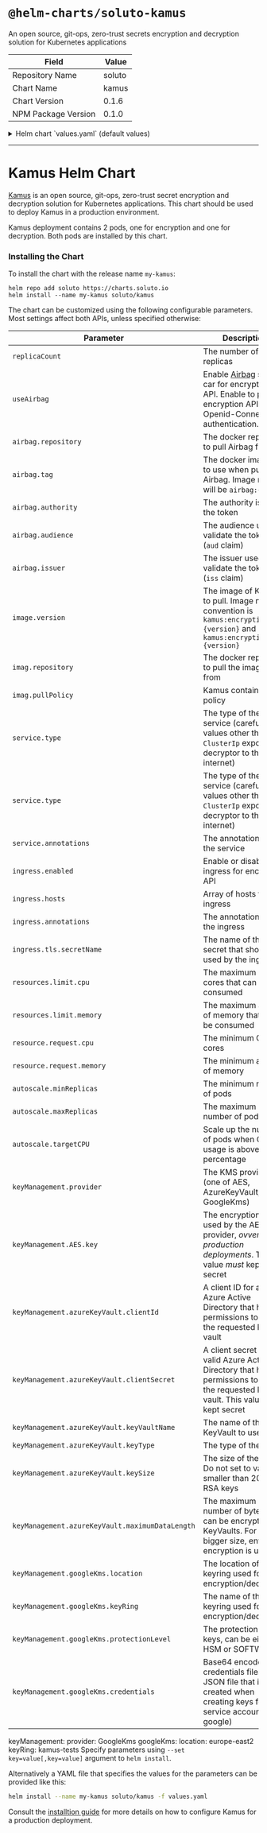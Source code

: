 # `@helm-charts/soluto-kamus`

An open source, git-ops, zero-trust secrets encryption and decryption solution for Kubernetes applications

| Field               | Value  |
| ------------------- | ------ |
| Repository Name     | soluto |
| Chart Name          | kamus  |
| Chart Version       | 0.1.6  |
| NPM Package Version | 0.1.0  |

<details>

<summary>Helm chart `values.yaml` (default values)</summary>

```yaml
# Default values for kamus.
# This is a YAML-formatted file.
# Declare variables to be passed into your templates.
replicaCount: 1
useAirbag: false
airbag:
  repository: soluto
  tag: 0.8
image:
  version: 0.1.1.0
  repository: soluto
  pullPolicy: IfNotPresent
service:
  type: ClusterIP
  annotations:
    prometheus.io/scrape: 'true'
ingress:
  enabled: false
resources:
  limits:
    cpu: 500m
    memory: 600Mi
  requests:
    cpu: 100m
    memory: 128Mi
autoscale:
  minReplicas: 2
  maxReplicas: 10
  targetCPU: 50
keyManagement:
  provider: AESKey
  AES:
    key: rWnWbaFutavdoeqUiVYMNJGvmjQh31qaIej/vAxJ9G0=
```

</details>

---

# Kamus Helm Chart

[Kamus](https://github.com/Soluto/kamus) is an open source, git-ops, zero-trust secret encryption and decryption solution for Kubernetes applications.
This chart should be used to deploy Kamus in a production environment.

Kamus deployment contains 2 pods, one for encryption and one for decryption. Both pods are installed by this chart.

### Installing the Chart

To install the chart with the release name `my-kamus`:

```
helm repo add soluto https://charts.soluto.io
helm install --name my-kamus soluto/kamus
```

The chart can be customized using the following configurable parameters. Most settings affect both APIs, unless specified otherwise:

| Parameter                                       | Description                                                                                                                                         | Default                                        |
| ----------------------------------------------- | --------------------------------------------------------------------------------------------------------------------------------------------------- | ---------------------------------------------- |
| `replicaCount`                                  | The number of replicas                                                                                                                              | 1                                              |
| `useAirbag`                                     | Enable [Airbag](https://github.com/Soluto/airbag) side car for encryption API. Enable to protect encryption API with Openid-Connect authentication. | `false`                                        |
| `airbag.repository`                             | The docker repository to pull Airbag from.                                                                                                          | `soluto`                                       |
| `airbag.tag`                                    | The docker image tag to use when pulling Airbag. Image name will be `airbag:{tag}`.                                                                 | `soluto`                                       |
| `airbag.authority`                              | The authority issueing the token                                                                                                                    |
| `airbag.audience`                               | The audience used to validate the token (`aud` claim)                                                                                               |
| `airbag.issuer`                                 | The issuer used to validate the token (`iss` claim)                                                                                                 |
| `image.version`                                 | The image of Kamus to pull. Image naming convention is `kamus:encryption-{version}` and `kamus:encryption-{version}`                                | `0.1.1.0`                                      |
| `imag.repository`                               | The docker repository to pull the images from                                                                                                       | `soluto`                                       |
| `imag.pullPolicy`                               | Kamus containers pull policy                                                                                                                        | `IfNotPresent`                                 |
| `service.type`                                  | The type of the service (careful, values other than `ClusterIp` expose the decryptor to the internet)                                               | `ClusterIp`                                    |
| `service.type`                                  | The type of the service (careful, values other than `ClusterIp` expose the decryptor to the internet)                                               | `ClusterIp`                                    |
| `service.annotations`                           | The annotations for the service                                                                                                                     | `prometheus.io/scrape: "true"`                 |
| `ingress.enabled`                               | Enable or disable ingress for encryptor API                                                                                                         | `false`                                        |
| `ingress.hosts`                                 | Array of hosts for the ingress                                                                                                                      |
| `ingress.annotations`                           | The annotations for the ingress                                                                                                                     |
| `ingress.tls.secretName`                        | The name of the TLS secret that should be used by the ingress                                                                                       |
| `resources.limit.cpu`                           | The maximum CPU cores that can be consumed                                                                                                          | `500m`                                         |
| `resources.limit.memory`                        | The maximum amount of memory that can be consumed                                                                                                   | `600Mi`                                        |
| `resource.request.cpu`                          | The minimum CPU cores                                                                                                                               | `100m`                                         |
| `resource.request.memory`                       | The minimum amount of memory                                                                                                                        | `128Mi`                                        |
| `autoscale.minReplicas`                         | The minimum number of pods                                                                                                                          | 2                                              |
| `autoscale.maxReplicas`                         | The maximum number of pods                                                                                                                          | 10                                             |
| `autoscale.targetCPU`                           | Scale up the numnber of pods when CPU usage is above this percentage                                                                                | 50                                             |
| `keyManagement.provider`                        | The KMS provider (one of AES, AzureKeyVault, GoogleKms)                                                                                             | AES                                            |
| `keyManagement.AES.key`                         | The encryption key used by the AES provider, _ovveride for production deployments_. This value _must_ kept secret                                   | `rWnWbaFutavdoeqUiVYMNJGvmjQh31qaIej/vAxJ9G0=` |
| `keyManagement.azureKeyVault.clientId`          | A client ID for a valid Azure Active Directory that has permissions to access the requested key vault                                               |
| `keyManagement.azureKeyVault.clientSecret`      | A client secret for a valid Azure Active Directory that has permissions to access the requested key vault. This value _must_ kept secret            |
| `keyManagement.azureKeyVault.keyVaultName`      | The name of the KeyVault to use                                                                                                                     |
| `keyManagement.azureKeyVault.keyType`           | The type of the keys                                                                                                                                | `RSA-HSM`                                      |
| `keyManagement.azureKeyVault.keySize`           | The size of the keys. Do not set to values smaller than 2048 for RSA keys                                                                           | `2048`                                         |
| `keyManagement.azureKeyVault.maximumDataLength` | The maximum number of bytes that can be encrypted by KeyVaults. For data in bigger size, envelope encryption is used.                               | `214`                                          |
| `keyManagement.googleKms.location`              | The location of the keyring used for encryption/decryption                                                                                          |
| `keyManagement.googleKms.keyRing`               | The name of the keyring used for encryption/decryption                                                                                              |
| `keyManagement.googleKms.protectionLevel`       | The protection of the keys, can be either HSM or SOFTWARE                                                                                           | HSM                                            |
| `keyManagement.googleKms.credentials`           | Base64 encoded credentials files (the JSON file that is created when creating keys for service account on google)                                   |

keyManagement:
provider: GoogleKms
googleKms:
location: europe-east2
keyRing: kamus-tests
Specify parameters using `--set key=value[,key=value]` argument to `helm install`.

Alternatively a YAML file that specifies the values for the parameters can be provided like this:

```bash
helm install --name my-kamus soluto/kamus -f values.yaml
```

Consult the [installtion guide](https://github.com/Soluto/kamus/blob/master/docs/install.md) for more details on how to configure Kamus for a production deployment.

